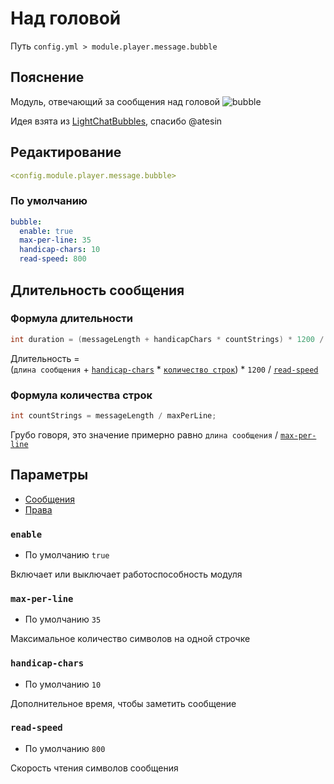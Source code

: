 # Над головой
Путь `config.yml > module.player.message.bubble`

## Пояснение
Модуль, отвечающий за сообщения над головой
![bubble](/bubble.gif)

Идея взята из [LightChatBubbles](https://github.com/atesin/LightChatBubbles), спасибо @atesin

## Редактирование
```yaml
<config.module.player.message.bubble>
```

### По умолчанию
```yaml
bubble:
  enable: true
  max-per-line: 35
  handicap-chars: 10
  read-speed: 800
```

## Длительность сообщения

### Формула длительности

```java
int duration = (messageLength + handicapChars * countStrings) * 1200 / readSpeed;
```

Длительность = <br>
(`длина сообщения` + [`handicap-chars`](#handicap-chars) * [`количество строк`](#формула-количества-строк)) * `1200` / [`read-speed`](#read-speed)

### Формула количества строк

```java
int countStrings = messageLength / maxPerLine;
```

Грубо говоря, это значение примерно равно `длина сообщения` / [`max-per-line`](#max-per-line)

## Параметры

- [Сообщения](/en/messages/ru_ru/module/player/message/bubble/)
- [Права](/en/permissions/module/player/message/bubble/)

### `enable`
- По умолчанию `true`

Включает или выключает работоспособность модуля

### `max-per-line`
- По умолчанию `35`

Максимальное количество символов на одной строчке

### `handicap-chars`
- По умолчанию `10`

Дополнительное время, чтобы заметить сообщение

### `read-speed`
- По умолчанию `800`

Скорость чтения символов сообщения